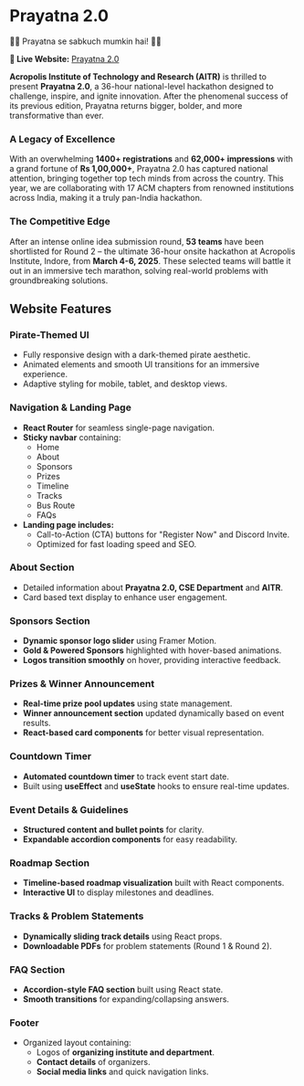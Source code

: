 # Prayatna 2.0
🚀🌟 Prayatna se sabkuch mumkin hai! 🌟🚀

**🚀 Live Website:** [Prayatna 2.0](https://aitr.acm.org/prayatna2/)

**Acropolis Institute of Technology and Research (AITR)** is thrilled to present **Prayatna 2.0**, a 36-hour national-level hackathon designed to challenge, inspire, and ignite innovation. After the phenomenal success of its previous edition, Prayatna returns bigger, bolder, and more transformative than ever.

### A Legacy of Excellence
With an overwhelming **1400+ registrations** and **62,000+ impressions** with a grand fortune of **Rs 1,00,000+**, Prayatna 2.0 has captured national attention, bringing together top tech minds from across the country. This year, we are collaborating with 17 ACM chapters from renowned institutions across India, making it a truly pan-India hackathon.

### The Competitive Edge
After an intense online idea submission round, **53 teams** have been shortlisted for Round 2 – the ultimate 36-hour onsite hackathon at Acropolis Institute, Indore, from **March 4-6, 2025**. These selected teams will battle it out in an immersive tech marathon, solving real-world problems with groundbreaking solutions.

## Website Features

### Pirate-Themed UI
- Fully responsive design with a dark-themed pirate aesthetic.
- Animated elements and smooth UI transitions for an immersive experience.
- Adaptive styling for mobile, tablet, and desktop views.

### Navigation & Landing Page
- **React Router** for seamless single-page navigation.
- **Sticky navbar** containing:
  - Home
  - About
  - Sponsors
  - Prizes
  - Timeline
  - Tracks
  - Bus Route
  - FAQs
- **Landing page includes:**
  - Call-to-Action (CTA) buttons for "Register Now" and Discord Invite.
  - Optimized for fast loading speed and SEO.

### About Section
- Detailed information about **Prayatna 2.0, CSE Department** and **AITR**.
- Card based text display to enhance user engagement.

### Sponsors Section
- **Dynamic sponsor logo slider** using Framer Motion.
- **Gold & Powered Sponsors** highlighted with hover-based animations.
- **Logos transition smoothly** on hover, providing interactive feedback.

### Prizes & Winner Announcement
- **Real-time prize pool updates** using state management.
- **Winner announcement section** updated dynamically based on event results.
- **React-based card components** for better visual representation.

### Countdown Timer
- **Automated countdown timer** to track event start date.
- Built using **useEffect** and **useState** hooks to ensure real-time updates.

### Event Details & Guidelines
- **Structured content and bullet points** for clarity.
- **Expandable accordion components** for easy readability.

### Roadmap Section
- **Timeline-based roadmap visualization** built with React components.
- **Interactive UI** to display milestones and deadlines.

### Tracks & Problem Statements
- **Dynamically sliding track details** using React props.
- **Downloadable PDFs** for problem statements (Round 1 & Round 2).

### FAQ Section
- **Accordion-style FAQ section** built using React state.
- **Smooth transitions** for expanding/collapsing answers.

### Footer
- Organized layout containing:
  - Logos of **organizing institute and department**.
  - **Contact details** of organizers.
  - **Social media links** and quick navigation links.
